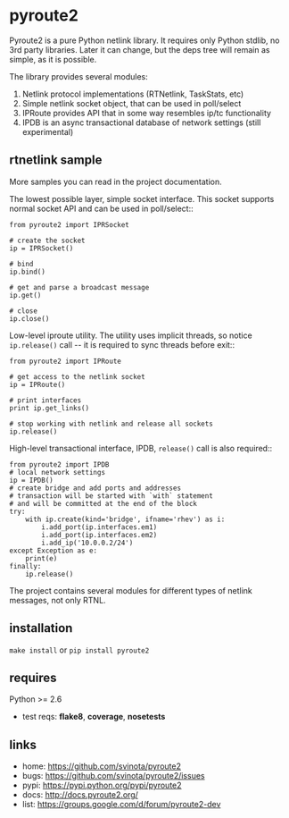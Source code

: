 pyroute2
========

Pyroute2 is a pure Python netlink library. It requires only
Python stdlib, no 3rd party libraries. Later it can change,
but the deps tree will remain as simple, as it is possible.

The library provides several modules:

1. Netlink protocol implementations (RTNetlink, TaskStats, etc)
2. Simple netlink socket object, that can be used in poll/select
3. IPRoute provides API that in some way resembles ip/tc
   functionality
4. IPDB is an async transactional database of network settings
   (still experimental)

rtnetlink sample
----------------

More samples you can read in the project documentation.

The lowest possible layer, simple socket interface. This
socket supports normal socket API and can be used in
poll/select::

    from pyroute2 import IPRSocket

    # create the socket
    ip = IPRSocket()

    # bind
    ip.bind()

    # get and parse a broadcast message
    ip.get()

    # close
    ip.close()


Low-level iproute utility. The utility uses implicit
threads, so notice `ip.release()` call -- it is required
to sync threads before exit::

    from pyroute2 import IPRoute

    # get access to the netlink socket
    ip = IPRoute()

    # print interfaces
    print ip.get_links()

    # stop working with netlink and release all sockets
    ip.release()


High-level transactional interface, IPDB, `release()`
call is also required::

    from pyroute2 import IPDB
    # local network settings
    ip = IPDB()
    # create bridge and add ports and addresses
    # transaction will be started with `with` statement
    # and will be committed at the end of the block
    try:
        with ip.create(kind='bridge', ifname='rhev') as i:
            i.add_port(ip.interfaces.em1)
            i.add_port(ip.interfaces.em2)
            i.add_ip('10.0.0.2/24')
    except Exception as e:
        print(e)
    finally:
        ip.release()


The project contains several modules for different types of
netlink messages, not only RTNL.

installation
------------

`make install` or `pip install pyroute2`

requires
--------

Python >= 2.6

  * test reqs: **flake8**, **coverage**, **nosetests**

links
-----

* home: https://github.com/svinota/pyroute2
* bugs: https://github.com/svinota/pyroute2/issues
* pypi: https://pypi.python.org/pypi/pyroute2
* docs: http://docs.pyroute2.org/
* list: https://groups.google.com/d/forum/pyroute2-dev
